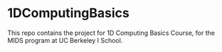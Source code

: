 # 1DComputingBasics

This repo contains the project for 1D Computing Basics Course, for the MIDS program at UC Berkeley I School. 
